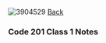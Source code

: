 
![3904529](https://user-images.githubusercontent.com/106101235/169898511-08d2bb3c-57d8-49dc-be08-358037af92e1.png)
[Back](https://hermanchen4.github.io/reading-notes/) 

### Code 201 Class 1 Notes

